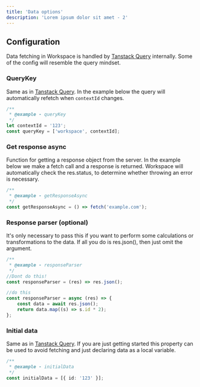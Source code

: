 ```yaml
---
title: 'Data options'
description: 'Lorem ipsum dolor sit amet - 2'
---
```


## Configuration

Data fetching in Workspace is handled by [Tanstack Query](https://tanstack.com/query/latest) internally. Some of the config will resemble the query mindset.

### QueryKey

Same as in [Tanstack Query](https://tanstack.com/query/latest).
In the example below the query will automatically refetch when `contextId` changes.

```ts
/**
 * @example - queryKey
 */
let contextId = '123';
const queryKey = ['workspace', contextId];
```

### Get response async

Function for getting a response object from the server.
In the example below we make a fetch call and a response is returned.
Workspace will automatically check the res.status, to determine whether throwing an error is necessary.

```ts
/**
 * @example - getResponseAsync
 */
const getResponseAsync = () => fetch('example.com');
```

### Response parser (optional)

It's only necessary to pass this if you want to perform some calculations or transformations to the data.
If all you do is res.json(), then just omit the argument.

```ts
/**
 * @example - responseParser
 */
//Dont do this!
const responseParser = (res) => res.json();

//do this
const responseParser = async (res) => {
	const data = await res.json();
	return data.map((s) => s.id * 2);
};
```

### Initial data

Same as in [Tanstack Query](https://tanstack.com/query/latest).
If you are just getting started this property can be used to avoid fetching and just declaring data as a local variable.

```ts
/**
 * @example - initialData
 */
const initialData = [{ id: '123' }];
```
